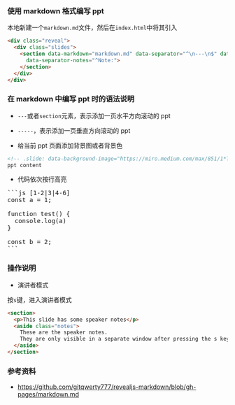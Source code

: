 ### 使用 markdown 格式编写 ppt

本地新建一个`markdown.md`文件，然后在`index.html`中将其引入

```html
<div class="reveal">
  <div class="slides">
    <section data-markdown="markdown.md" data-separator="^\n---\n$" data-separator-vertical="^\n-----\n$"
      data-separator-notes="^Note:">
    </section>
  </div>
</div>
```

### 在 markdown 中编写 ppt 时的语法说明

* `---`或者`section`元素，表示添加一页水平方向滚动的 ppt

* `-----`，表示添加一页垂直方向滚动的 ppt

* 给当前 ppt 页面添加背景图或者背景色

```html
<!-- .slide: data-background-image="https://miro.medium.com/max/851/1*TLqYA0gwLrLAfXMGoTWFlQ.png" data-background-opacity="0.1" data-background-size="contain" -->
ppt content
```

* 代码依次按行高亮

<pre>
```js [1-2|3|4-6]
const a = 1;

function test() {
  console.log(a)
}

const b = 2;
```
</pre>

### 操作说明

* 演讲者模式

按`s`键，进入演讲者模式

```html
<section>
  <p>This slide has some speaker notes</p>
  <aside class="notes">
    These are the speaker notes.
    They are only visible in a separate window after pressing the s key.
  </aside>
</section>
```

### 参考资料

* https://github.com/gitqwerty777/revealjs-markdown/blob/gh-pages/markdown.md